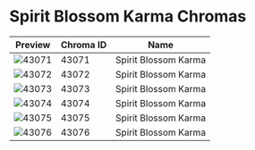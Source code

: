 # Spirit Blossom Karma Chromas

| Preview | Chroma ID | Name |
|---------|-----------|------|
| ![43071](https://raw.communitydragon.org/latest/plugins/rcp-be-lol-game-data/global/default/v1/champion-chroma-images/43/43071.png) | 43071 | Spirit Blossom Karma |
| ![43072](https://raw.communitydragon.org/latest/plugins/rcp-be-lol-game-data/global/default/v1/champion-chroma-images/43/43072.png) | 43072 | Spirit Blossom Karma |
| ![43073](https://raw.communitydragon.org/latest/plugins/rcp-be-lol-game-data/global/default/v1/champion-chroma-images/43/43073.png) | 43073 | Spirit Blossom Karma |
| ![43074](https://raw.communitydragon.org/latest/plugins/rcp-be-lol-game-data/global/default/v1/champion-chroma-images/43/43074.png) | 43074 | Spirit Blossom Karma |
| ![43075](https://raw.communitydragon.org/latest/plugins/rcp-be-lol-game-data/global/default/v1/champion-chroma-images/43/43075.png) | 43075 | Spirit Blossom Karma |
| ![43076](https://raw.communitydragon.org/latest/plugins/rcp-be-lol-game-data/global/default/v1/champion-chroma-images/43/43076.png) | 43076 | Spirit Blossom Karma |